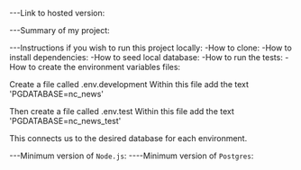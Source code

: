 ---Link to hosted version: 


---Summary of my project:


---Instructions if you wish to run this project locally:
-How to clone:
-How to install dependencies:
-How to seed local database:
-How to run the tests:
-How to create the environment variables files:

Create a file called .env.development
Within this file add the text 'PGDATABASE=nc_news'

Then create a file called .env.test
Within this file add the text 'PGDATABASE=nc_news_test'

This connects us to the desired database for each environment.


---Minimum version of `Node.js`:
----Minimum version of `Postgres`:
